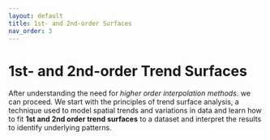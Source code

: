 ```yaml
---
layout: default
title: 1st- and 2nd-order Surfaces
nav_order: 3
---
```


# 1st- and 2nd-order Trend Surfaces

After understanding the need for _higher order interpolation methods_. we  can proceed. 
We start with the principles of trend surface analysis, a technique used to model spatial trends and variations in data and learn how to fit **1st and 2nd order trend surfaces** to a dataset and interpret the results to identify underlying patterns.
